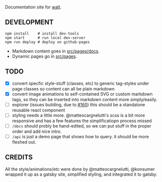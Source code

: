 Documentation site for [walt](https://github.com/ballercat/walt).

## DEVELOPMENT

```
npm install    # install dev-tools
npm start      # run local dev-server
npm run deploy # deploy on github-pages
```

* Markdown content goes in [src/pages/docs](./src/pages/docs).
* Dynamic pages go in [src/pages](./src/pages/).

## TODO

- [X] convert specfic style-stuff (classes, etc) to generic tag-styles under page classes so content can all be plain markdown
- [X] convert image animations to self-contained SVG or custom markdown tags, so they can be inserted into markdown content more simply/easily.
- [ ] explorer (issues building, due to [#160](https://github.com/ballercat/walt/pull/160)) this should be a standalone reusable react component
- [ ] styling needs a little more. @matteocargnelutti's scss is a bit more responsive and has a few features the simplificatiopn process missed
- [ ] `/docs` should probly be hand-edited, so we can put stuff in the proper order and add nice intro.
- [ ] `/api` is just a demo page that shows how to query. it should be more fleshed out.

## CREDITS

All the style/animations/etc were done by @matteocargnelutti, @konsumer wrapped it up as a gatsby site, simplified styling, and integrated it to gatsby.